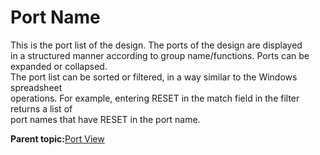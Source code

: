 # Port Name

This is the port list of the design. The ports of the design are displayed<br /> in a structured manner according to group name/functions. Ports can be expanded or collapsed.<br /> The port list can be sorted or filtered, in a way similar to the Windows spreadsheet<br /> operations. For example, entering RESET in the match field in the filter returns a list of<br /> port names that have RESET in the port name.

**Parent topic:**[Port View](GUID-BE73F42C-362C-4EB2-890D-D55CE5F53A88.md)

